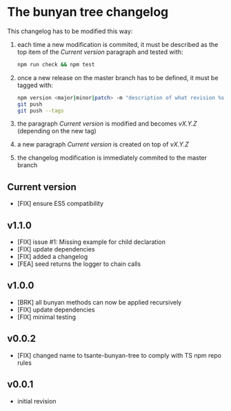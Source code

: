 # The bunyan tree changelog

This changelog has to be modified this way:

1. each time a new modification is commited, it must be described as the top item of the *Current version* paragraph and tested with:

   ```sh
   npm run check && npm test
   ```

2. once a new release on the master branch has to be defined, it must be tagged with:

   ```sh
   npm version <major|minor|patch> -m "description of what revision %s provides"
   git push
   git push --tags
   ```

3. the paragraph *Current version* is modified and becomes *vX.Y.Z* (depending on the new tag)
4. a new paragraph *Current version* is created on top of *vX.Y.Z*
5. the changelog modification is immediately commited to the master branch

## Current version

- [FIX] ensure ES5 compatibility

## v1.1.0

- [FIX] issue #1: Missing example for child declaration
- [FIX] update dependencies
- [FIX] added a changelog
- [FEA] seed returns the logger to chain calls

## v1.0.0

- [BRK] all bunyan methods can now be applied recursively
- [FIX] update dependencies
- [FIX] minimal testing

## v0.0.2

- [FIX] changed name to tsante-bunyan-tree to comply with TS npm repo rules

## v0.0.1

- initial revision
